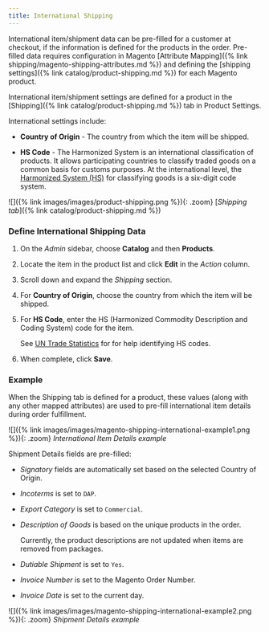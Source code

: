 ```yaml
---
title: International Shipping
---
```


International item/shipment data can be pre-filled for a customer at checkout, if the information is defined for the products in the order. Pre-filled data requires configuration in Magento [Attribute Mapping]({% link shipping/magento-shipping-attributes.md %}) and defining the [shipping settings]({% link catalog/product-shipping.md %}) for each Magento product.

International item/shipment settings are defined for a product in the [Shipping]({% link catalog/product-shipping.md %}) tab in Product Settings.

International settings include:

- **Country of Origin** - The country from which the item will be shipped.

- **HS Code** - The Harmonized System is an international classification of products. It allows participating countries to classify traded goods on a common basis for customs purposes. At the international level, the [Harmonized System (HS)](https://unstats.un.org/unsd/tradekb/Knowledgebase/50018/Harmonized-Commodity-Description-and-Coding-Systems-HS) for classifying goods is a six-digit code system.

![]({% link images/images/product-shipping.png %}){: .zoom}
[_Shipping tab_]({% link catalog/product-shipping.md %})

### Define International Shipping Data

1. On the _Admin_ sidebar, choose **Catalog** and then **Products**.

1. Locate the item in the product list and click **Edit** in the _Action_ column.

1. Scroll down and expand the _Shipping_ section.

1. For **Country of Origin**, choose the country from which the item will be shipped.

1. For **HS Code**, enter the HS (Harmonized Commodity Description and Coding System) code for the item.

   See [UN Trade Statistics](https://www.foreign-trade.com/reference/hscode.htm) for for help identifying HS codes.

1. When complete, click **Save**.

### Example

When the Shipping tab is defined for a product, these values (along with any other mapped attributes) are used to pre-fill international item details during order fulfillment.

![]({% link images/images/magento-shipping-international-example1.png %}){: .zoom}
_International Item Details example_

Shipment Details fields are pre-filled:

- _Signatory_ fields are automatically set based on the selected Country of Origin.

- _Incoterms_ is set to `DAP`.

- _Export Category_ is set to `Commercial`.

- _Description of Goods_ is based on the unique products in the order.

   Currently, the product descriptions are not updated when items are removed from packages.

- _Dutiable Shipment_ is set to `Yes`.

- _Invoice Number_ is set to the Magento Order Number.

- _Invoice Date_ is set to the current day.

![]({% link images/images/magento-shipping-international-example2.png %}){: .zoom}
_Shipment Details example_
